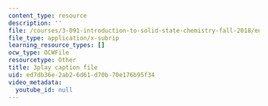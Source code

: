 ```yaml
---
content_type: resource
description: ''
file: /courses/3-091-introduction-to-solid-state-chemistry-fall-2018/ed7db36e2ab26d61d70b70e176b95f34_DYc1LmhRkm4.srt
file_type: application/x-subrip
learning_resource_types: []
ocw_type: OCWFile
resourcetype: Other
title: 3play caption file
uid: ed7db36e-2ab2-6d61-d70b-70e176b95f34
video_metadata:
  youtube_id: null
---
```

